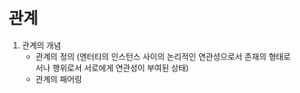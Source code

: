# 관계

1. 관계의 개념
   - 관계의 정의 (엔터티의 인스턴스 사이의 논리적인 연관성으로서 존재의 형태로서나 행위로서 서로에게 연관성이 부여된 상태)
   - 관계의 패어링